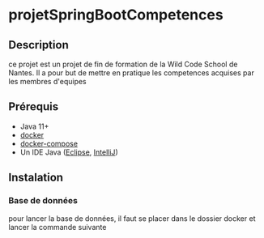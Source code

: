 # projetSpringBootCompetences

## Description
ce projet est un projet de fin de formation de la  Wild Code School de Nantes. Il a pour but de mettre en pratique les competences acquises par les membres d'equipes

## Prérequis


- Java 11+
- [docker](https://www.docker.com/products/docker-desktop)
- [docker-compose](https://docs.docker.com/compose/install/)
- Un IDE Java ([Eclipse](https://www.eclipse.org/downloads/), [IntelliJ](https://www.jetbrains.com/fr-fr/idea/))

## Instalation
### Base de données

pour lancer la base de données, il faut se placer dans le dossier docker et lancer la commande suivante